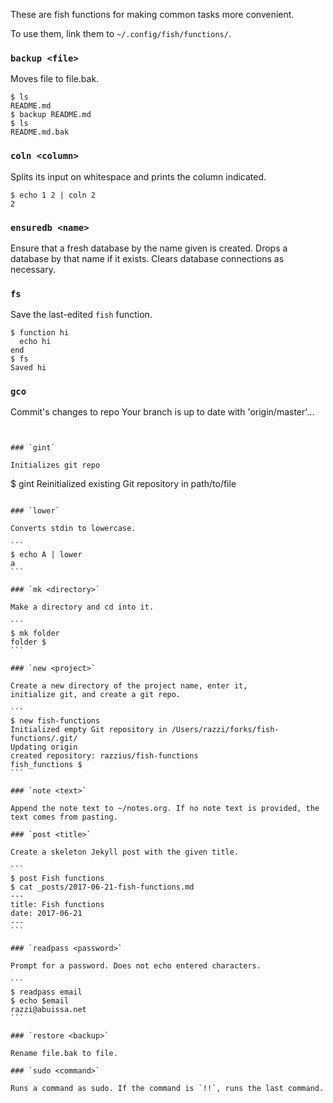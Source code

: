 These are fish functions for making common tasks more convenient.

To use them, link them to `~/.config/fish/functions/`.

### `backup <file>`

Moves file to file.bak.

```
$ ls
README.md
$ backup README.md
$ ls
README.md.bak
```

### `coln <column>`

Splits its input on whitespace and prints the column indicated.

```
$ echo 1 2 | coln 2
2
```

### `ensuredb <name>`

Ensure that a fresh database by the name given is created.
Drops a database by that name if it exists.
Clears database connections as necessary.

### `fs`

Save the last-edited `fish` function.

```
$ function hi
  echo hi
end
$ fs
Saved hi
```
### `gco`
Commit's changes to repo
Your branch is up to date with 'origin/master'...
````


### `gint`

Initializes git repo

````
$ gint
Reinitialized existing Git repository in path/to/file
````

### `lower`

Converts stdin to lowercase.

```
$ echo A | lower
a
```

### `mk <directory>`

Make a directory and cd into it.

```
$ mk folder
folder $
```

### `new <project>`

Create a new directory of the project name, enter it,
initialize git, and create a git repo.

```
$ new fish-functions
Initialized empty Git repository in /Users/razzi/forks/fish-functions/.git/
Updating origin
created repository: razzius/fish-functions
fish_functions $
```

### `note <text>`

Append the note text to ~/notes.org. If no note text is provided, the text comes from pasting.

### `post <title>`

Create a skeleton Jekyll post with the given title.

```
$ post Fish functions
$ cat _posts/2017-06-21-fish-functions.md
---
title: Fish functions
date: 2017-06-21
---
```

### `readpass <password>`

Prompt for a password. Does not echo entered characters.

```
$ readpass email
$ echo $email
razzi@abuissa.net
```

### `restore <backup>`

Rename file.bak to file.

### `sudo <command>`

Runs a command as sudo. If the command is `!!`, runs the last command.
